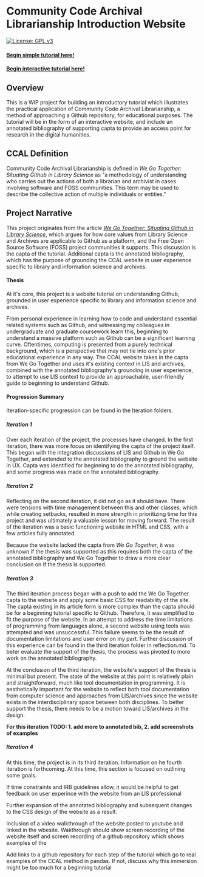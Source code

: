 # Community Code Archival Librarianship Introduction Website 

[![License: GPL v3](https://img.shields.io/badge/License-GPLv3-blue.svg)](https://www.gnu.org/licenses/gpl-3.0)


#### **[Begin simple tutorial here!](https://johnsc1.github.io/ccal-web/)**
#### **[Begin interactive tutorial here!](https://ccalweb2.netlify.app)**

## Overview 

This is a WIP project for building an introductory tutorial which illustrates the practical application of Community Code Archival Librarianship, a method of approaching a Github repository, for educational purposes. The tutorial will be in the form of an interactive website, and include an annotated bibliography of supporting capta to provide an access point for research in the digital humanities. 


## CCAL Definition 

Community Code Archival Librarianship is defined in *We Go Together: Situating Github in Library Science* as "a methodology of understanding who carries out
the actions of both a librarian and archivist in
cases involving software and FOSS communities.
This term may be used to describe the collective action of multiple individuals or entities." 

## Project Narrative 

This project originates from the article *[We Go Together: Situating Github in Library Science](https://github.com/johnsc1/we-go-together/blob/main/SeniorThesis.pdf)*, which argues for how core values from Library Science and Archives are applicable to Github as a platform, and the 
Free Open Source Software (FOSS) project communities it supports. This discussion is the capta 
of the tutorial. Additional capta is the annotated bibliography, which has the purpose of grounding the CCAL website in user experience specific to library and information science and archives. 

#### Thesis 

At it's core, this project is a website tutorial on understanding Github, grounded in user experience specific to library and information science and archives. 

From personal experience in learning how to code and understand essential related systems such as Github, and witnessing my colleagues in undergraduate and graduate coursework learn this, beginning to understand a massive platform such as Github can be a significant learning curve. Oftentimes, computing is presented from a purely technical background, which is a perspective that may not tie into one's prior educational experience in any way. The CCAL website takes in the capta from We Go Together and uses it's existing context in LIS and archives, combined with the annotated bibliography's grounding in user experience, to attempt to use LIS context to provide an approachable, user-friendly guide to beginning to understand Github. 

#### Progression Summary 

Iteration-specific progression can be found in the Iteration folders. 

##### Iteration 1
Over each iteration of the project, the processes have changed. In the first iteration, there was more focus on identifying the capta of the project itself. This began with the integration discussions of LIS and Github in We Go Together, and extended to the annotated bibliography to ground the website in UX. Capta was identified for beginning to do the annotated bibliography, and some progress was made on the annotated bibliography.

##### Iteration 2
Reflecting on the second iteration, it did not go as it should have. There were tensions with time management between this and other classes, which while creating setbacks, resulted in more strength in prioritizing time for this project and was ultimately a valuable lesson for moving forward. The result of the iteration was a basic functioning website in HTML and CSS, with a few articles fully annotated. 

Because the website lacked the capta from *We Go Together*, it was unknown if the thesis was supported as this requires both the capta of the annotated bibliography and We Go Together to draw a more clear conclusion on if the thesis is supported. 

##### Iteration 3
The third iteration process began with a push to add the We Go Together capta to the website and apply some basic CSS for readability of the site. The capta existing in its article form is more complex than the capta should be for a beginning tutorial specific to Github. Therefore, it was simplified to fit the purpose of the website. In an attempt to address the time limitations of programming from languages alone, a second website using tools was attempted and was unsuccessful. This failure seems to be the result of documentation limitations and user error on my part. Further discussion of this experience can be found in the third iteration folder in reflection.md. To beter evaluate the support of the thesis, the process was pivoted to more work on the annotated bibliography. 

At the conclusion of the third iteration, the website's support of the thesis is minimal but present. The state of the website at this point is relatively plain and straightforward, much like tool documentation in programming. It is aesthetically important for the website to reflect both tool documentation from computer science and approaches from LIS/archives since the website exists in the interdisciplinary space between both disciplines. To better support the thesis, there needs to be a motion toward LIS/archives in the design. 

**For this iteration TODO: 1. add more to annotated bib, 2. add screenshots of examples**

##### Iteration 4
At this time, the project is in its third iteration. Information on he fourth iteration is forthcoming. At this time, this section is focused on outlining some goals. 

If time constraints and IRB guidelines allow, it would be helpful to get feedback on user experince with the website from an LIS professional

Further expansion of the annotated bibliography and subsequent changes to the CSS design of the website as a result. 

Inclusion of a video walkthrough of the website posted to youtube and linked in the wbesite. Wakthrough should show screen recording of the website itself and screen recording of a github repository which shows examples of the 

Add links to a github repository for each step of the tutorial which go to real examples of the CCAL method in pandas. If not, discuss why this immersion might be too much for a beginning tutorial 